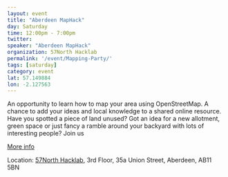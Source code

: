 ```yaml
---
layout: event
title: "Aberdeen MapHack"
day: Saturday
time: 12:00pm - 7:00pm
twitter: 
speaker: "Aberdeen MapHack"
organization: 57North Hacklab
permalink: '/event/Mapping-Party/'
tags: [saturday]
category: event
lat: 57.149884
lon: -2.127563
---
```


An opportunity to learn how to map your area using OpenStreetMap. A chance to add your ideas and local knowledge to a shared online resource. Have you spotted a piece of land unused? Got an idea for a new allotment, green space or just fancy a ramble around your backyard with lots of interesting people? Join us

<a href="http://wiki.openstreetmap.org/wiki/Aberdeen/MapHack/2014-11">More info</a>

Location:  <a href="http://57north.co/">57North Hacklab</a>, 3rd Floor, 35a Union Street, Aberdeen, AB11 5BN
